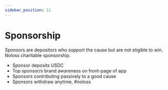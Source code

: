 ```yaml
---
sidebar_position: 11
---
```



# Sponsorship

Sponsors are depositors who support the cause but are not eligible to win.  Noloss charitable sponsorship.  

- Sponsor deposits USDC
- Top sponsor/s brand awareness on front-page of app
- Sponsors contributing passively to a good cause
- Sponsors withdraw anytime, #noloss


